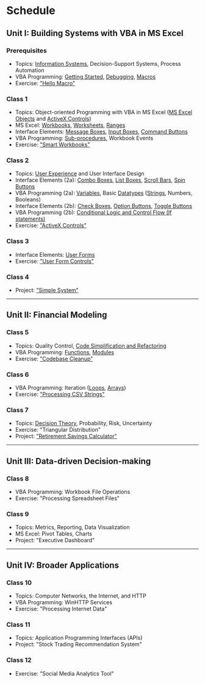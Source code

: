 # Schedule

## Unit I: Building Systems with VBA in MS Excel

### Prerequisites

  + Topics: [Information Systems](/notes/information-systems/README.md), Decision-Support Systems, Process Automation
  + VBA Programming: [Getting Started](/notes/visual-basic/getting-started.md), [Debugging](/notes/visual-basic/debugging.md), [Macros](/notes/visual-basic/macros.md)
  + Exercise: ["Hello Macro"](/exercises/hello-macro.md)

### Class 1

  + Topics: Object-oriented Programming with VBA in MS Excel ([MS Excel Objects](/notes/ms-excel/README.md) and [ActiveX Controls](/notes/ms-excel/activex-controls/README.md))
  + MS Excel: [Workbooks](/notes/ms-excel/workbooks.md), [Worksheets](/notes/ms-excel/worksheets.md), [Ranges](/notes/ms-excel/ranges.md)
  + Interface Elements: [Message Boxes](/notes/visual-basic/message-boxes.md), [Input Boxes](/notes/visual-basic/input-boxes.md), [Command Buttons](/notes/ms-excel/activex-controls/command-buttons.md)
  + VBA Programming: [Sub-procedures](/notes/visual-basic/sub-procedures.md), Workbook Events
  + Exercise: ["Smart Workbooks"](/exercises/smart-workbooks.md)

### Class 2

  + Topics: [User Experience](/notes/user-experience.md) and User Interface Design
  + Interface Elements (2a): [Combo Boxes](/notes/ms-excel/activex-controls/combo-boxes.md), [List Boxes](/notes/ms-excel/activex-controls/combo-boxes.md), [Scroll Bars](/notes/ms-excel/activex-controls/scroll-bars.md), [Spin Buttons](/notes/ms-excel/activex-controls/spin-buttons.md)
  + VBA Programming (2a): [Variables](/notes/visual-basic/variables.md), Basic [Datatypes](/notes/visual-basic/datatypes.md) ([Strings](/notes/visual-basic/datatypes/strings.md), Numbers, Booleans)
  + Interface Elements (2b): [Check Boxes](/notes/ms-excel/activex-controls/check-boxes.md), [Option Buttons](/notes/ms-excel/activex-controls/option-buttons.md), [Toggle Buttons](/notes/ms-excel/activex-controls/toggle-buttons.md)
  + VBA Programming (2b): [Conditional Logic and Control Flow (If statements)](/notes/visual-basic/conditionals.md)
  + Exercise: ["ActiveX Controls"](/exercises/activex-controls.md)

### Class 3

  + Interface Elements: [User Forms](/notes/ms-excel/user-forms.md)
  + Exercise: ["User Form Controls"](/exercises/user-form-controls.md)

### Class 4

  + Project: ["Simple System"](/projects/simple-system.md)

<hr>

## Unit II: Financial Modeling

### Class 5

  + Topics: Quality Control, [Code Simplification and Refactoring](/notes/visual-basic/refactoring.md)
  + VBA Programming: [Functions](/notes/visual-basic/functions.md), [Modules](/notes/visual-basic/modules.md)
  + Exercise: ["Codebase Cleanup"](/exercises/codebase-cleanup.md)

### Class 6

  + VBA Programming: Iteration ([Loops](/notes/visual-basic/loops.md), [Arrays](/notes/visual-basic/datatypes/arrays.md))
  + Exercise: ["Processing CSV Strings"](/exercises/processing-csv-strings.md)

### Class 7

  + Topics: [Decision Theory](/notes/decision-theory.md), Probability, Risk, Uncertainty
  + Exercise: "Triangular Distribution"
  + Project: ["Retirement Savings Calculator"](/projects/savings-calc.md)

<hr>

## Unit III: Data-driven Decision-making

### Class 8

  + VBA Programming: Workbook File Operations
  + Exercise: "Processing Spreadsheet Files"

### Class 9

  + Topics: Metrics, Reporting, Data Visualization
  + MS Excel: Pivot Tables, Charts
  + Project: "Executive Dashboard"

<hr>

## Unit IV: Broader Applications

### Class 10

  + Topics: Computer Networks, the Internet, and HTTP
  + VBA Programming: WinHTTP Services
  + Exercise: "Processing Internet Data"

### Class 11

  + Topics: Application Programming Interfaces (APIs)
  + Project: "Stock Trading Recommendation System"

### Class 12

  + Exercise: "Social Media Analytics Tool"
